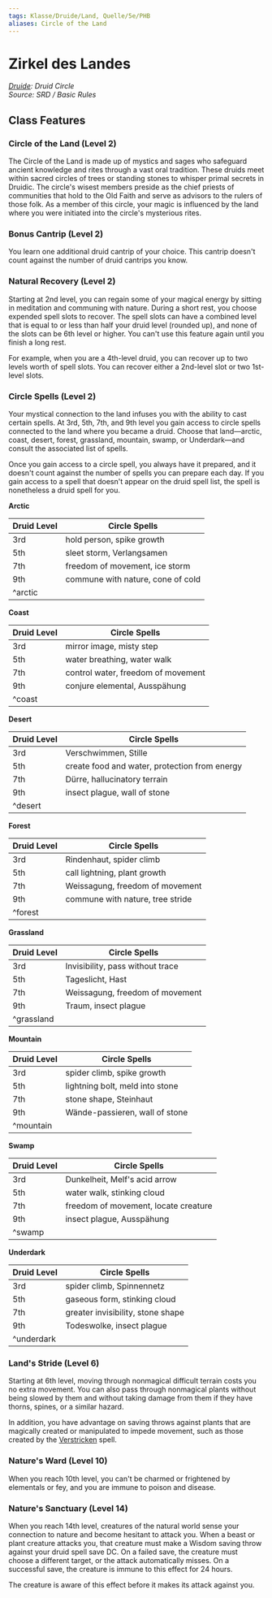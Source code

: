 ```yaml
---
tags: Klasse/Druide/Land, Quelle/5e/PHB
aliases: Circle of the Land
---
```

Zirkel des Landes
=================

[_Druide_](05%20-%20Wikipedia/Kompendium/Charakteroptionen/Klassen/Druide.md)_: Druid Circle_  
_Source: SRD / Basic Rules_

Class Features
--------------

### Circle of the Land (Level 2)

The Circle of the Land is made up of mystics and sages who safeguard ancient knowledge and rites through a vast oral tradition. These druids meet within sacred circles of trees or standing stones to whisper primal secrets in Druidic. The circle's wisest members preside as the chief priests of communities that hold to the Old Faith and serve as advisors to the rulers of those folk. As a member of this circle, your magic is influenced by the land where you were initiated into the circle's mysterious rites.

### Bonus Cantrip (Level 2)

You learn one additional druid cantrip of your choice. This cantrip doesn't count against the number of druid cantrips you know.

### Natural Recovery (Level 2)

Starting at 2nd level, you can regain some of your magical energy by sitting in meditation and communing with nature. During a short rest, you choose expended spell slots to recover. The spell slots can have a combined level that is equal to or less than half your druid level (rounded up), and none of the slots can be 6th level or higher. You can't use this feature again until you finish a long rest.

For example, when you are a 4th-level druid, you can recover up to two levels worth of spell slots. You can recover either a 2nd-level slot or two 1st-level slots.

### Circle Spells (Level 2)

Your mystical connection to the land infuses you with the ability to cast certain spells. At 3rd, 5th, 7th, and 9th level you gain access to circle spells connected to the land where you became a druid. Choose that land—arctic, coast, desert, forest, grassland, mountain, swamp, or Underdark—and consult the associated list of spells.

Once you gain access to a circle spell, you always have it prepared, and it doesn't count against the number of spells you can prepare each day. If you gain access to a spell that doesn't appear on the druid spell list, the spell is nonetheless a druid spell for you.

**Arctic**

| Druid Level | Circle Spells |
| --- | --- |
| 3rd | hold person, spike growth |
| 5th | sleet storm, Verlangsamen |
| 7th | freedom of movement, ice storm |
| 9th | commune with nature, cone of cold |
| ^arctic |  |

**Coast**

| Druid Level | Circle Spells |
| --- | --- |
| 3rd | mirror image, misty step |
| 5th | water breathing, water walk |
| 7th | control water, freedom of movement |
| 9th | conjure elemental, Ausspähung |
| ^coast |  |

**Desert**

| Druid Level | Circle Spells |
| --- | --- |
| 3rd | Verschwimmen, Stille |
| 5th | create food and water, protection from energy |
| 7th | Dürre, hallucinatory terrain |
| 9th | insect plague, wall of stone |
| ^desert |  |

**Forest**

| Druid Level | Circle Spells |
| --- | --- |
| 3rd | Rindenhaut, spider climb |
| 5th | call lightning, plant growth |
| 7th | Weissagung, freedom of movement |
| 9th | commune with nature, tree stride |
| ^forest |  |

**Grassland**

| Druid Level | Circle Spells |
| --- | --- |
| 3rd | Invisibility, pass without trace |
| 5th | Tageslicht, Hast |
| 7th | Weissagung, freedom of movement |
| 9th | Traum, insect plague |
| ^grassland |  |

**Mountain**

| Druid Level | Circle Spells |
| --- | --- |
| 3rd | spider climb, spike growth |
| 5th | lightning bolt, meld into stone |
| 7th | stone shape, Steinhaut |
| 9th | Wände-passieren, wall of stone |
| ^mountain |  |

**Swamp**

| Druid Level | Circle Spells |
| --- | --- |
| 3rd | Dunkelheit, Melf's acid arrow |
| 5th | water walk, stinking cloud |
| 7th | freedom of movement, locate creature |
| 9th | insect plague, Ausspähung |
| ^swamp |  |

**Underdark**

| Druid Level | Circle Spells |
| --- | --- |
| 3rd | spider climb, Spinnennetz |
| 5th | gaseous form, stinking cloud |
| 7th | greater invisibility, stone shape |
| 9th | Todeswolke, insect plague |
| ^underdark |  |

### Land's Stride (Level 6)

Starting at 6th level, moving through nonmagical difficult terrain costs you no extra movement. You can also pass through nonmagical plants without being slowed by them and without taking damage from them if they have thorns, spines, or a similar hazard.

In addition, you have advantage on saving throws against plants that are magically created or manipulated to impede movement, such as those created by the [Verstricken](Verstricken.md) spell.

### Nature's Ward (Level 10)

When you reach 10th level, you can't be charmed or frightened by elementals or fey, and you are immune to poison and disease.

### Nature's Sanctuary (Level 14)

When you reach 14th level, creatures of the natural world sense your connection to nature and become hesitant to attack you. When a beast or plant creature attacks you, that creature must make a Wisdom saving throw against your druid spell save DC. On a failed save, the creature must choose a different target, or the attack automatically misses. On a successful save, the creature is immune to this effect for 24 hours.

The creature is aware of this effect before it makes its attack against you.